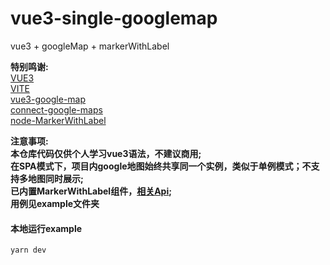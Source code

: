 # vue3-single-googlemap
vue3 + googleMap + markerWithLabel

**特别鸣谢:**  
[VUE3](https://v3.vuejs.org/api/application-config.html)  
[VITE](https://github.com/vitejs/vite#dev-server-proxy)  
[vue3-google-map](https://github.com/inocan-group/vue3-google-map)  
[connect-google-maps](https://github.com/inocan-group/connect-google-maps)  
[node-MarkerWithLabel](https://github.com/jesstelford/node-MarkerWithLabel)  


**注意事项:**  
**本仓库代码仅供个人学习vue3语法，不建议商用;**  
**在SPA模式下，项目内google地图始终共享同一个实例，类似于单例模式；不支持多地图同时展示;**  
**已内置MarkerWithLabel组件，[相关Api](https://github.com/jesstelford/node-MarkerWithLabel);**  
**用例见example文件夹**


#### 本地运行example
```shell script
yarn dev
```
